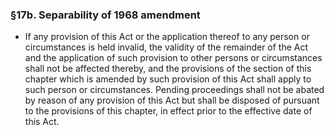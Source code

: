 ### §17b. Separability of 1968 amendment
* If any provision of this Act or the application thereof to any person or circumstances is held invalid, the validity of the remainder of the Act and the application of such provision to other persons or circumstances shall not be affected thereby, and the provisions of the section of this chapter which is amended by such provision of this Act shall apply to such person or circumstances. Pending proceedings shall not be abated by reason of any provision of this Act but shall be disposed of pursuant to the provisions of this chapter, in effect prior to the effective date of this Act.